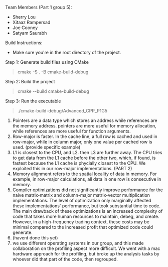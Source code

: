 Team Members (Part 1 group 5):
- Sherry Lou
- Xitaaz Rampersad
- Joe Cooney
- Satyam Saurabh


Build Instructions:
- Make sure you're in the root directory of the project.

Step 1: Generate build files using CMake
> cmake -S . -B cmake-build-debug

Step 2: Build the project
> cmake --build cmake-build-debug

Step 3: Run the executable
> ./cmake-build-debug/Advanced_CPP_P1G5
>
1. Pointers are a data type which stores an address while references are the memory address. pointers are more useful for memory allocation, while references are more useful for function arguments.
2. Row-major is faster. In the cache line, a full row is cached and used in row-major, while in column major, only one value per cached row is used. (provide specific example)
3. L1 is closest to the CPU, and L2. then L3 are further away. The CPU tries to get data from the L1 cache before the other two, which, if found, is fastest because the L1 cache is phycially closest to the CPU. We exploited this in our row-major implementations. (PART 2)
4. Memory alignment refers to the spatial locality of data in memory. For example, in row-major calculations, all data in one row is consecutive in memory.
5. Compiler optimizations did not significantly improve performance for the naive matrix-matrix and column-major matrix-vector multiplication implementations. The level of optimization only marginally affected these implementations' performance, but took substantial time to code. The main drawback of these optimizations is an increased complexity of code that takes more human resources to maintain, debeg, and create. However, in a high-frequency trading context, these costs may be minimal compared to the increased profit that optimized code could generate.
6. (havent done this yet)
7. we use different operating systems in our group, and this made collaboration on the profiling aspect more difficult. We went with a mac hardware approach for the profiling, but broke up the analysis tasks by whoever did that part of the code, then regrouped. 
